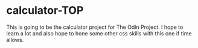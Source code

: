 # calculator-TOP

This is going to be the calculator project for The Odin Project. I hope
to learn a lot and also hope to hone some other css skills with this one if time allows.